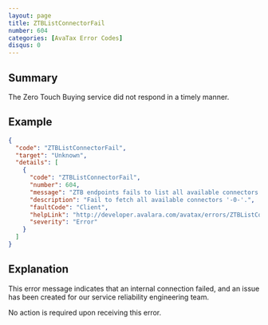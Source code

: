 ```yaml
---
layout: page
title: ZTBListConnectorFail
number: 604
categories: [AvaTax Error Codes]
disqus: 0
---
```


## Summary

The Zero Touch Buying service did not respond in a timely manner.

## Example

```json
{
  "code": "ZTBListConnectorFail",
  "target": "Unknown",
  "details": [
    {
      "code": "ZTBListConnectorFail",
      "number": 604,
      "message": "ZTB endpoints fails to list all available connectors.",
      "description": "Fail to fetch all available connectors '-0-'.",
      "faultCode": "Client",
      "helpLink": "http://developer.avalara.com/avatax/errors/ZTBListConnectorFail",
      "severity": "Error"
    }
  ]
}
```

## Explanation

This error message indicates that an internal connection failed, and an issue has been created for our service reliability engineering team.

No action is required upon receiving this error.
